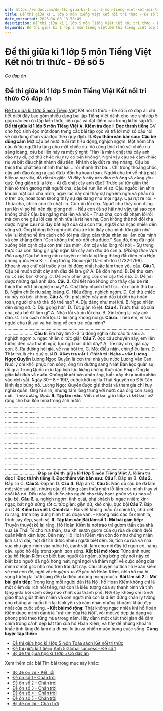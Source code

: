 ```yaml
---
url: https://vndoc.com/de-thi-giua-ki-1-lop-5-mon-tieng-viet-ket-noi-tri-thuc-de-so-5-328963
title: Đề thi giữa kì 1 lớp 5 môn Tiếng Việt Kết nối tri thức - Đề số 5 - Có đáp án - VnDoc.com
date_extracted: 2025-04-08 13:58:49
description: Đề thi giữa kì 1 lớp 5 môn Tiếng Việt Kết nối tri thức - Đề số 5 được biên tập bám sát nội dung SGK Tiếng Việt lớp 5 của bộ GD&ĐT giúp các em học sinh ôn tập hiệu quả.
keywords: Đề thi giữa kì 1 lớp 5 môn tiếng việt,Đề thi tiếng việt lớp 5 Giữa kì 1,đề thi giữa kì 1 tiếng việt 5,Đề kiểm tra giữa kì 1 tiếng việt 5,Đề thi giữa kì 1 môn tiếng việt lớp 5,Đề thi giữa kì 1 tiếng việt 5 có đáp án,đề thi giữa kì 1 tiếng việt lớp 5,De thi giữa kì 1 lớp 5 môn tiếng việt có đáp an,Đề thi giữa kì 1 tiếng việt lớp 5 nâng cao,Đề thi tiếng việt giữa học kì 1 lớp 5,Đề thi giữa kì 1 lớp 5 môn Tiếng Việt Kết nối tri thức,Đề kiểm tra giữa kì 1 lớp 5 môn Tiếng Việt Kết nối tri thức
---
```


# Đề thi giữa kì 1 lớp 5 môn Tiếng Việt Kết nối tri thức - Đề số 5
 _Có đáp án_
## **Đề thi giữa kì 1 lớp 5 môn Tiếng Việt Kết nối tri thức Có đáp án**
[Đề thi giữa kì 1 lớp 5 môn Tiếng Việt](<https://vndoc.com/de-thi-giua-ki-1-lop-5-mon-tieng-viet>) Kết nối tri thức - Đề số 5 có đáp án chi tiết dưới đây bao gồm nhiều dạng bài tập Tiếng Việt dành cho học sinh lớp 5 giúp các em ôn tập kiến thức hiệu quả và đạt điểm cao trong kì thi sắp tới.
**Đề thi giữa kì 1 lớp 5 môn Tiếng Việt**
**A. Kiểm tra đọc**
**I. Đọc thành tiếng**
GV cho học sinh đọc một đoạn trong các bài tập đọc và trả lời một số câu hỏi về nội dung đoạn vừa đọc theo quy định.
**II. Đọc thầm văn bản sau:**
**Cậu bé dũng cảm**
Một cậu bé mười tuổi rất hiếu động, nghịch ngợm. Một hôm cha cậu được người ta tặng cho một chiếc rìu. Vô cùng thích thú với chiếc rìu sáng loáng, cậu bé liền nảy ra một ý nghĩ: “Hay là mình chặt thử cây anh đào này đi, coi thử chiếc rìu này có bén không.”.
Nghĩ vậy cậu bé cầm chiếc rìu và bắt đầu chặt nhánh đầu tiên. Nhánh cây đứt ra nhẹ nhàng. Cậu bé thích thú chặt tiếp nhánh thứ hai… rồi nhánh thứ ba… Chỉ trong thoáng chốc, cây anh đào đang ra quả đã bị đốn hạ hoàn toàn.
Người cha trở về nhà phát hiện ra sự việc, đã rất tức giận. Vì đây là cây anh đào mà ông vô cùng yêu quý.
Ông giận dữ la lớn:
\- Ai đã chặt cây anh đào?
Trước sự tức giận thể hiện rõ trên gương mặt người cha, cậu bé run lên vì sợ. Cậu ngước lên nhìn khuôn mặt của cha mình, ngay lúc này chỉ thấy sự nghiêm nghị và phẫn nộ ở trên đó, hoàn toàn không thấy sự dịu dàng như mọi ngày. Cậu rụt rè nói:
\- Thưa cha, chính con đã chặt nó. Con xin lỗi cha.
Người cha thấy con đang run lên vì sợ hãi nên dịu giọng nói:
\- Nếu con đã sợ hãi như vậy, tại sao con không chối?
Cậu bé ngẩng mặt lên và nói:
\- Thưa cha, con đã phạm lỗi rồi mà còn che giấu lỗi của mình nữa là rất hèn hạ. Con không thể nói dối cha được.
Nghe câu nói đầy bất ngờ của cậu con trai, người cha ngạc nhiên đến sững sờ. Ông không thể nghĩ một đứa trẻ khi thấy cha mình tức giận như vậy lại không hề tìm cách chối tội mà dũng cảm thừa nhận sai lầm của mình và còn khẳng định “Con không thể nói dối cha được.”.
Sau đó, ông đã ngồi xuống bên cạnh cậu con trai của mình, ôm cậu vào lòng rồi nói:
\- Sự trung thực của con đáng giá gấp ngàn lần cây anh đào đó con ạ.
_\(Phỏng theo Vạn điều hay\)_
Cậu bé trong câu chuyện chính là vị tổng thống đầu tiên của Hợp chủng quốc Hoa Kì - Tổng thống Gioóc-giơ Oa-sinh-tơn \(1732-1799\).
Khoanh vào chữ cái trước ý trả lời đúng nhất hoặc làm theo yêu cầu:
**Câu 1.** Cậu bé muốn chặt cây anh đào để làm gì?
A. Để đốn hạ nó.
B. Để thử xem rìu có sắc bén không.
C. Để xem phản ứng của cha cậu thế nào.
D. Để hái được những quả anh đào.
**Câu 2.** Chi tiết nào không cho thấy cậu bé rất thích thú với trải nghiệm này?
A. Chặt tiếp nhánh thứ hai…rồi nhánh thứ ba…
B. Ngắm chiếc rìu sáng loáng.
C. Hiếu động, nghịch ngợm.
D. Coi thử chiếc rìu này có bén không.
**Câu 3.** Khi phát hiện cây anh đào bị đốn hạ hoàn toàn, người cha tỏ thái độ thế nào?
A. Dịu dàng như mọi khi.
B. Ngạc nhiên đến sững sờ.
C. Dịu giọng hơn.
D. Tức giận rõ rệt.
**Câu 4.** Trước thái độ của cha, cậu bé đã làm gì?
A. Nhận lỗi và xin lỗi cha.
B. Xin trồng lại cây anh đào.
C. Tìm cách chối tội.
D. Im lặng không nói gì.
**Câu 5**. Theo em, vì sao người cha rất vui và hài lòng về con trai của mình?
...................................................................................................................................................
**Câu 6**. Em hãy tìm 2-3 từ đồng nghĩa cho các từ sau:
a. nghịch ngợm
b. ngạc nhiên
c. tức giận
**Câu 7**. Đọc câu chuyện này, em liên tưởng đến câu thành ngữ, tục ngữ nào dưới đây?
A. Trẻ cậy cha, già cậy con.
B. Ra đường hỏi già, về nhà hỏi trẻ.
C. Một điều nhịn, chín điều lành.
D. Thật thà là cha quỷ quái
**B. Kiểm tra viết**
**I. Chính tả: Nghe - viết**
**Lương Ngọc Quyến**
Lương Ngọc Quyến là con trai nhà yêu nước Lương Văn Can. Nuôi ý chí khôi phục non sông, ông tìm đường sang Nhật Bản học quân sự, rồi qua Trung Quốc mưu tập hợp lực lượng chống thực dân Pháp. Ông bị giặc bắt đưa về nước. Chúng khoét bàn chân ông, luồn dây thép buộc chân vào xích sắt. Ngày 30 – 8 – 1917, cuộc khởi nghĩa Thái Nguyên do Đội Cấn lãnh đạo bùng nổ. Lương Ngọc Quyến được giải thoát và tham gia chỉ huy nghĩa quân. Ông hi sinh, nhưng tấm lòng trung với nước của ông còn sáng mãi.
_Theo Lương Quân_
**II. Tập làm văn:** Viết mở bài gián tiếp và kết bài mở rộng cho bài Bốn mùa trong ánh nước.
......................................................................................................................................................
......................................................................................................................................................
......................................................................................................................................................
......................................................................................................................................................
......................................................................................................................................................
......................................................................................................................................................
......................................................................................................................................................
**Đáp án Đề thi giữa kì 1 lớp 5 môn Tiếng Việt**
**A. Kiểm tra đọc**
**I. Đọc thành tiếng**
**II. Đọc thầm văn bản sau:**
**Câu 1**.
Đáp án B.
**Câu 2.**
Đáp án C.
**Câu 3.**
Đáp án D.
**Câu 4.**
Đáp án C.
**Câu 5.**
Mặc dù cậu bé đã làm một việc sai trái, nhưng cậu đã dũng cảm thừa nhận lỗi lầm của mình thay vì chối bỏ nó. Điều này đã khiến cho người cha thấy hạnh phúc và tự hào về cậu bé.
**Câu 6.**
a. nghịch ngợm: tinh quái, phá phách
b. ngạc nhiên: kinh ngạc, bất ngờ, sửng sốt
c. tức giận: giận dữ, khó chịu, bực bội
**Câu 7.**
Đáp án D.
**B. Kiểm tra viết**
**I. Chính tả**
\- Bài viết không mắc lỗi chính tả, chữ viết rõ ràng, trình bày đúng hình thức đoạn văn.
\- Không mắc các lỗi chính tả, trình bày đẹp, sạch sẽ.
**II. Tập làm văn**
**Bài làm số 1:**
**Mở bài gián tiếp:** Truyền thuyết kể lại rằng, Hồ Hoàn Kiếm là nơi trao trả gươm thần của nhà vua Lê Thái Tổ cho rùa thần, sau khi mượn gươm của cụ rùa để đánh đuổi quân Minh xâm lược. Đến nay, Hồ Hoàn Kiếm vẫn còn đó như chứng nhân lịch sử vĩ đại, một di tích được nhiều người biết đến. Sự tích cụ rùa và nhà vua như gieo mình vào nước hồ, cảnh vật, làm cho nơi đây từ ngọn cỏ, hàng cây, nước hồ đều trong xanh, gợn sóng.
**Kết bài mở rộng:** Từng ánh nước của hồ Hoàn Kiếm có biết bao người đã ngắm, từng bóng cây nơi này có biết bao người đã ngồi hóng mát, nghỉ ngơi và thầm nghĩ về cuộc sống của mình ở một góc nhỏ nào trên trái đất này. Câu chuyện sự tích hồ Hoàn Kiếm sẽ mãi còn đó, nghĩ về chuyện xưa để yêu hồ Hoàn Kiếm, nhìn hồ mà hi vọng tương lai tươi sáng đều là điều ai cũng mong muốn.
**Bài làm số 2:**
**\- Mở bài gián tiếp:**
Trong lòng mỗi người dân Hà Nội, hồ Hoàn Kiếm không chỉ là một điểm du lịch nổi tiếng, mà còn là biểu tượng của sự thanh bình và tĩnh lặng giữa bối cảnh sống náo nhiệt của thành phố. Nơi đây không chỉ là nơi giao thoa giữa thiên nhiên và con người mà còn là điểm dừng chân lý tưởng cho những ai muốn tìm lại bình yên và cảm nhận những khoảnh khắc đẹp nhất của cuộc sống.
**\- Kết bài mở rộng:**
Thật không ngạc nhiên khi hồ Hoàn Kiếm được mệnh danh là "trái tim của Hà Nội", với một vẻ đẹp đa dạng và phong phú theo từng mùa trong năm. Hãy dành một chút thời gian để đắm chìm trong cảnh đẹp bất tận của hồ Hoàn Kiếm, và hãy để những khoảnh khắc tĩnh lặng đó làm dịu đi mọi lo âu và phiền muộn trong cuộc sống.
**Cùng luyện tập thêm:**
  * [Đề thi giữa học kì 1 lớp 5 môn Toán sách Kết nối tri thức](<https://vndoc.com/de-thi-giua-hoc-ki-1-lop-5-mon-toan-sach-ket-noi-tri-thuc-326662> "Đề thi giữa học kì 1 lớp 5 môn Toán sách Kết nối tri thức")
  * [Đề thi giữa kì 1 tiếng Anh 5 Global success - Đề số 1](<https://vndoc.com/de-thi-giua-ki-1-tieng-anh-5-global-success-de-so-1-328867> "Đề thi giữa kì 1 tiếng Anh 5 Global success - Đề số 1")
  * [Bộ đề thi giữa học kì 1 lớp 5 Có đáp án](<https://vndoc.com/bo-de-thi-giua-hoc-ki-1-lop-5-nam-2020-2021-206745> "Bộ đề thi giữa học kì 1 lớp 5 năm 2023 - 2024 Có đáp án")

Xem thêm các bài Tìm bài trong mục này khác:
  * [Bộ đề ôn thi - Kết nối](</bo-de-thi-giua-ki-1-lop-5-mon-tieng-viet-nam-2020-2021-206852>)
  * [Đề ôn số 1 - Chân trời](</de-thi-giua-ki-1-lop-5-mon-tieng-viet-chan-troi-sang-tao-de-so-1-328874>)
  * [Đề ôn số 2 - Chân trời](</de-thi-giua-ki-1-lop-5-mon-tieng-viet-nam-2020-2021-de-2-206847>)
  * [Đề ôn số 3 - Chân trời](</de-thi-giua-ki-1-lop-5-mon-tieng-viet-chan-troi-sang-tao-de-so-3-329017>)
  * [Đề ôn số 4 - Chân trời](</de-thi-giua-ki-1-lop-5-mon-tieng-viet-chan-troi-sang-tao-de-so-4-329046>)
  * [Đề ôn số 5 - Chân trời](</de-thi-giua-ki-1-lop-5-mon-tieng-viet-chan-troi-sang-tao-de-so-5-329054>)
  * [Bộ đề ôn thi - Chân trời](</bo-de-thi-giua-ki-1-lop-5-mon-tieng-viet-chan-troi-sang-tao-329061>)

